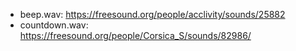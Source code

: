- beep.wav: https://freesound.org/people/acclivity/sounds/25882
- countdown.wav: https://freesound.org/people/Corsica_S/sounds/82986/